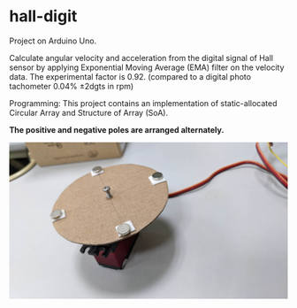 # hall-digit

Project on Arduino Uno.

Calculate angular velocity and acceleration from the digital signal of Hall sensor by applying Exponential Moving Average (EMA) filter on the velocity data. The experimental factor is 0.92. (compared to a digital photo tachometer 0.04% ±2dgts in rpm)

Programming: This project contains an implementation of static-allocated Circular Array and Structure of Array (SoA).

**The positive and negative poles are arranged alternately.**

![](img/hardware.jpg)

